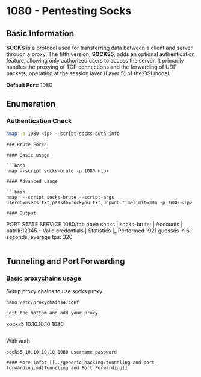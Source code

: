 # 1080 - Pentesting Socks


## Basic Information

**SOCKS** is a protocol used for transferring data between a client and server through a proxy. The fifth version, **SOCKS5**, adds an optional authentication feature, allowing only authorized users to access the server. It primarily handles the proxying of TCP connections and the forwarding of UDP packets, operating at the session layer (Layer 5) of the OSI model.

**Default Port:** 1080

## Enumeration

### Authentication Check

```bash
nmap -p 1080 <ip> --script socks-auth-info
```
```
### Brute Force

#### Basic usage

```bash
nmap --script socks-brute -p 1080 <ip>
```
```
#### Advanced usage

```bash
nmap  --script socks-brute --script-args userdb=users.txt,passdb=rockyou.txt,unpwdb.timelimit=30m -p 1080 <ip>
```
```
#### Output

```
PORT     STATE SERVICE
1080/tcp open  socks
| socks-brute:
|   Accounts
|     patrik:12345 - Valid credentials
|   Statistics
|_    Performed 1921 guesses in 6 seconds, average tps: 320
```
```
## Tunneling and Port Forwarding

### Basic proxychains usage

Setup proxy chains to use socks proxy

```
nano /etc/proxychains4.conf
```
```
Edit the bottom and add your proxy

```
socks5 10.10.10.10 1080
```
```
With auth

```
socks5 10.10.10.10 1080 username password
```
```
#### More info: [[../generic-hacking/tunneling-and-port-forwarding.md|Tunneling and Port Forwarding]]



